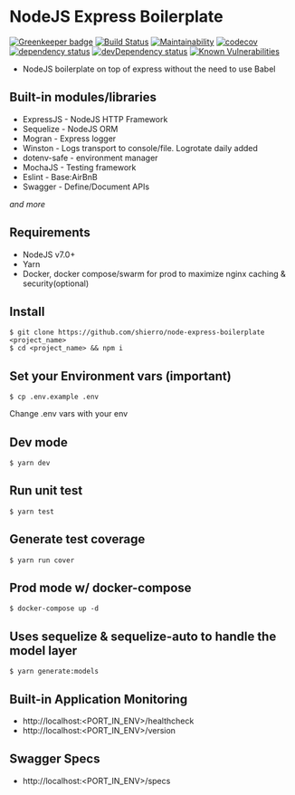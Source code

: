# NodeJS Express Boilerplate

[![Greenkeeper badge](https://badges.greenkeeper.io/shierro/node-express-boilerplate.svg)](https://greenkeeper.io/)
[![Build Status](https://travis-ci.org/shierro/node-express-boilerplate.svg?branch=master)](https://travis-ci.org/shierro/node-express-boilerplate)
[![Maintainability](https://api.codeclimate.com/v1/badges/a6fbd06ef529c7af570f/maintainability)](https://codeclimate.com/github/shierro/node-express-boilerplate/maintainability)
[![codecov](https://codecov.io/gh/shierro/node-express-boilerplate/branch/master/graph/badge.svg)](https://codecov.io/gh/shierro/node-express-boilerplate)
[![dependency status](https://david-dm.org/shierro/node-express-boilerplate/status.svg)](https://david-dm.org/shierro/node-express-boilerplate/status.svg)
[![devDependency status](https://david-dm.org/shierro/node-express-boilerplate/dev-status.svg)](https://david-dm.org/shierro/node-express-boilerplate/dev-status.svg)
[![Known Vulnerabilities](https://snyk.io/test/github/shierro/node-express-boilerplate/badge.svg)](https://snyk.io/test/github/shierro/node-express-boilerplate)


- NodeJS boilerplate on top of express without the need to use Babel

## Built-in modules/libraries
- ExpressJS - NodeJS HTTP Framework
- Sequelize - NodeJS ORM
- Mogran - Express logger
- Winston - Logs transport to console/file. Logrotate daily added
- dotenv-safe - environment manager
- MochaJS - Testing framework
- Eslint - Base:AirBnB
- Swagger - Define/Document APIs

*and more*

## Requirements
 - NodeJS v7.0+
 - Yarn
 - Docker, docker compose/swarm for prod to maximize nginx caching & security(optional)

## Install
```
$ git clone https://github.com/shierro/node-express-boilerplate <project_name>
$ cd <project_name> && npm i
```

## Set your Environment vars (important)
```
$ cp .env.example .env
```
Change .env vars with your env

## Dev mode
```
$ yarn dev
```

## Run unit test
```
$ yarn test
```

## Generate test coverage
```
$ yarn run cover
```

## Prod mode w/ docker-compose
```
$ docker-compose up -d
```

## Uses sequelize & sequelize-auto to handle the model layer
```
$ yarn generate:models
```

## Built-in Application Monitoring
  - http://localhost:<PORT_IN_ENV>/healthcheck
  - http://localhost:<PORT_IN_ENV>/version

## Swagger Specs
-  http://localhost:<PORT_IN_ENV>/specs
